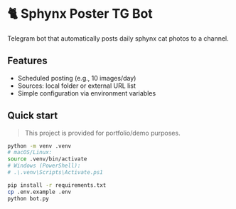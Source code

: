# 🐈 Sphynx Poster TG Bot

Telegram bot that automatically posts daily sphynx cat photos to a channel.

## Features
- Scheduled posting (e.g., 10 images/day)
- Sources: local folder or external URL list
- Simple configuration via environment variables

## Quick start
> This project is provided for portfolio/demo purposes.

```bash
python -m venv .venv
# macOS/Linux:
source .venv/bin/activate
# Windows (PowerShell):
# .\.venv\Scripts\Activate.ps1

pip install -r requirements.txt
cp .env.example .env
python bot.py
